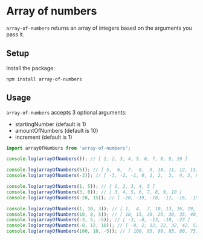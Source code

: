 # Array of numbers

`array-of-numbers` returns an array of integers based on the arguments you pass it.

## Setup

Install the package:

```
npm install array-of-numbers
```

## Usage

`array-of-numbers` accepts 3 optional arguments:

- startingNumber (default is 1)
- amountOfNumbers (default is 10)
- increment (default is 1)

```js
import arrayOfNumbers from 'array-of-numbers';

console.log(arrayOfNumbers()); // [ 1, 2, 3, 4, 5, 6, 7, 8, 9, 10 ]

console.log(arrayOfNumbers(5)); // [ 5,  6,  7,  8,  9, 10, 11, 12, 13, 14 ]
console.log(arrayOfNumbers(-3)); // [ -3, -2, -1, 0, 1, 2,  3,  4, 5, 6 ]

console.log(arrayOfNumbers(1, 5)); // [ 1, 2, 3, 4, 5 ]
console.log(arrayOfNumbers(3, 8)); // [ 3, 4, 5, 6, 7, 8, 9, 10 ]
console.log(arrayOfNumbers(-20, 15)); // [ -20, -19, -18, -17, -16, -15, -14, -13, -12, -11, -10,  -9,  -8,  -7,  -6 ]

console.log(arrayOfNumbers(1, 10, 3)); // [ 1,  4,  7, 10, 13, 16, 19, 22, 25, 28 ]
console.log(arrayOfNumbers(10, 8, 5)); // [ 10, 15, 20, 25, 30, 35, 40, 45 ]
console.log(arrayOfNumbers(-3, 5, -5)); // [ -3, -8, -13, -18, -23 ]
console.log(arrayOfNumbers(-8, 12, 10)); // [ -8, 2, 12, 22, 32, 42, 52, 62, 72, 82, 92, 102 ]
console.log(arrayOfNumbers(100, 10, -5)); // [ 100, 95, 90, 85, 80, 75, 70, 65, 60, 55 ]
```
